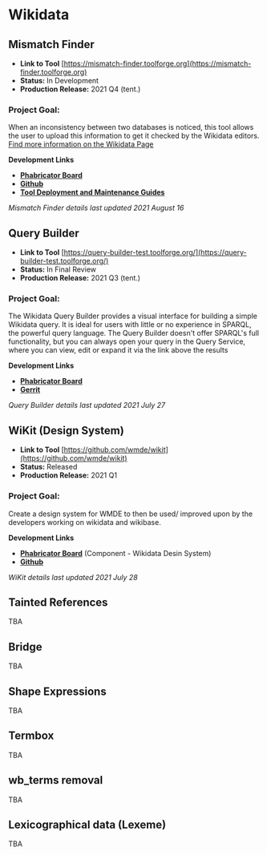 # Wikidata

## **Mismatch Finder**

* **Link to Tool** [https://mismatch-finder.toolforge.org](https://mismatch-finder.toolforge.org)
* **Status:**    In Development       
* **Production Release:**  2021 Q4 (tent.)  


### **Project Goal:**

When an inconsistency between two databases is noticed, this tool allows the user to upload this information to get it checked by the Wikidata editors.  
[Find more information on the Wikidata Page](https://www.wikidata.org/wiki/Wikidata:Mismatch_Finder)
    
    

**Development Links**
* [**Phabricator Board**](https://phabricator.wikimedia.org/project/view/5385/)
* [**Github**](https://github.com/wmde/wikidata-mismatch-finder)
* [**Tool Deployment and Maintenance Guides**](https://wikitech.wikimedia.org/wiki/Tool:Wikidata_Mismatch_Finder) 


_Mismatch Finder details last updated 2021 August 16_


## **Query Builder**

* **Link to Tool** [https://query-builder-test.toolforge.org/](https://query-builder-test.toolforge.org/)
* **Status:**    In Final Review       
* **Production Release:**  2021 Q3 (tent.)  


### **Project Goal:**

The Wikidata Query Builder provides a visual interface for building a simple Wikidata query. It is ideal for users with little or no experience in SPARQL, the powerful query language. The Query Builder doesn't offer SPARQL's full functionality, but you can always open your query in the Query Service, where you can view, edit or expand it via the link above the results
    
    

**Development Links**
* [**Phabricator Board**](https://phabricator.wikimedia.org/project/view/4990/)
* [**Gerrit**](https://gerrit.wikimedia.org/g/wikidata/query-builder) 


_Query Builder details last updated 2021 July 27_



## **WiKit (Design System)**

* **Link to Tool** [https://github.com/wmde/wikit](https://github.com/wmde/wikit)
* **Status:**    Released
* **Production Release:**  2021 Q1


### **Project Goal:**

Create a design system for WMDE to then be used/ improved upon by the developers working on wikidata and wikibase.
    
    

**Development Links**
* [**Phabricator Board**](https://phabricator.wikimedia.org/tag/wikidata_design_system/) (Component - Wikidata Desin System)
* [**Github**](https://github.com/wmde/wikit)


_WiKit details last updated 2021 July 28_

## **Tainted References**

TBA

## **Bridge**

TBA

## **Shape Expressions**

TBA

## **Termbox**

TBA

## **wb_terms removal**

TBA

## **Lexicographical data (Lexeme)**

TBA
